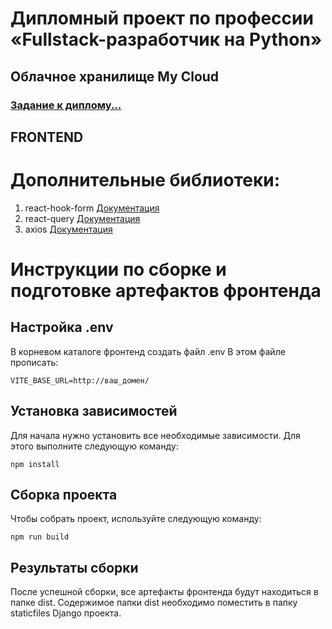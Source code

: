 # Дипломный проект по профессии «Fullstack-разработчик на Python»
## Облачное хранилище My Cloud
### [Задание к диплому...](https://github.com/netology-code/fpy-diplom/blob/main/README.md)
## FRONTEND
# Дополнительные библиотеки:
1. react-hook-form [Документация](https://react-hook-form.com/)
2. react-query [Документация](https://tanstack.com/query/latest/docs/framework/react/overview)
3. axios [Документация](https://axios-http.com/ru/docs/intro)

# Инструкции по сборке и подготовке артефактов фронтенда

## Настройка .env

В корневом каталоге фронтенд создать файл .env
В этом файле прописать:

```
VITE_BASE_URL=http://ваш_домен/
```

## Установка зависимостей
Для начала нужно установить все необходимые зависимости. Для этого выполните следующую команду:
```
npm install
```
## Сборка проекта
Чтобы собрать проект, используйте следующую команду:
```
npm run build
```
## Результаты сборки
После успешной сборки, все артефакты фронтенда будут находиться в папке dist. Содержимое папки dist необходимо поместить в папку staticfiles Django проекта.